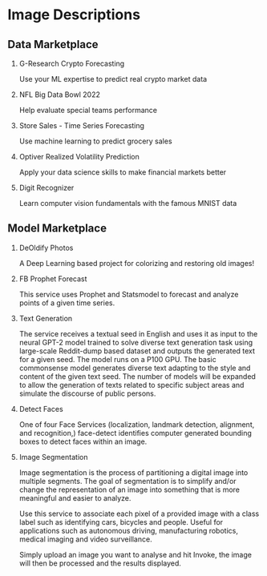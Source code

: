 # Image Descriptions

## Data Marketplace

1. G-Research Crypto Forecasting

   Use your ML expertise to predict real crypto market data

2. NFL Big Data Bowl 2022

   Help evaluate special teams performance

3. Store Sales - Time Series Forecasting
   
   Use machine learning to predict grocery sales

4. Optiver Realized Volatility Prediction

   Apply your data science skills to make financial markets better

5. Digit Recognizer

   Learn computer vision fundamentals with the famous MNIST data

## Model Marketplace

1. DeOldify Photos

   A Deep Learning based project for colorizing and restoring old images!

2. FB Prophet Forecast

   This service uses Prophet and Statsmodel to forecast and analyze points of a given time series.

3. Text Generation

   The service receives a textual seed in English and uses it as input to the neural GPT-2 model trained to solve diverse text generation task using large-scale Reddit-dump based dataset and outputs the generated text for a given seed. The model runs on a P100 GPU. The basic commonsense model generates diverse text adapting to the style and content of the given text seed. The number of models will be expanded to allow the generation of texts related to specific subject areas and simulate the discourse of public persons.

4. Detect Faces

   One of four Face Services (localization, landmark detection, alignment, and recognition,) face-detect identifies computer generated bounding boxes to detect faces within an image.

5. Image Segmentation

   Image segmentation is the process of partitioning a digital image into multiple segments. The goal of segmentation is to simplify and/or change the representation of an image into something that is more meaningful and easier to analyze.

   Use this service to associate each pixel of a provided image with a class label such as identifying cars, bicycles and people. Useful for applications such as autonomous driving, manufacturing robotics, medical imaging and video surveillance.

   Simply upload an image you want to analyse and hit Invoke, the image will then be processed and the results displayed.
